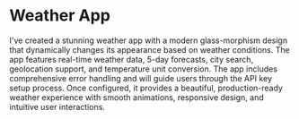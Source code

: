 <h1>Weather App</h1>

I've created a stunning weather app with a modern glass-morphism design that dynamically changes its appearance based on weather conditions. The app features real-time weather data, 5-day forecasts, city search, geolocation support, and temperature unit conversion.
The app includes comprehensive error handling and will guide users through the API key setup process. Once configured, it provides a beautiful, production-ready weather experience with smooth animations, responsive design, and intuitive user interactions.
